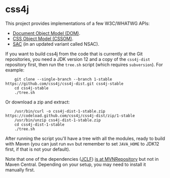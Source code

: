 # css4j

This project provides implementations of a few W3C/WHATWG APIs:

- [Document Object Model (DOM)](https://dom.spec.whatwg.org/).
- [CSS Object Model (CSSOM)](https://www.w3.org/TR/cssom-1/).
- [SAC](https://www.w3.org/Style/CSS/SAC/) (in an updated variant called NSAC).

If you want to build css4j from the code that is currently at the Git repositories, you need a JDK version 12 and a copy of the `css4j-dist` repository first, then run the `tree.sh` script (which requires `subversion`). For example:
```
    git clone --single-branch --branch 1-stable https://github.com/css4j/css4j-dist.git css4j-stable
    cd css4j-stable
    ./tree.sh
```
Or download a zip and extract:
```
    /usr/bin/curl -o css4j-dist-1-stable.zip https://codeload.github.com/css4j/css4j-dist/zip/1-stable
    /usr/bin/unzip css4j-dist-1-stable.zip
    cd css4j-dist-1-stable
    ./tree.sh
```
After running the script you'll have a tree with all the modules, ready to build with Maven (you can just run `mvn` but remember to set `JAVA_HOME` to JDK12 first, if that is not your default).

Note that one of the dependencies ([JCLF](https://sourceforge.net/projects/jclf/)) [is at MVNRepository](https://mvnrepository.com/artifact/io.sf.jclf/jclf) but not in Maven Central. Depending on your setup, you may need to install it manually first.
